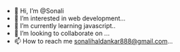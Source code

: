 - 👋 Hi, I’m @Sonali
- 👀 I’m interested in web development...
- 🌱 I’m currently learning javascript..
- 💞️ I’m looking to collaborate on ...
- 📫 How to reach me sonalihaldankar888@gmail.com...

<!---
Babys4127/Babys4127 is a ✨ special ✨ repository because its `README.md` (this file) appears on your GitHub profile.
You can click the Preview link to take a look at your changes.
--->
